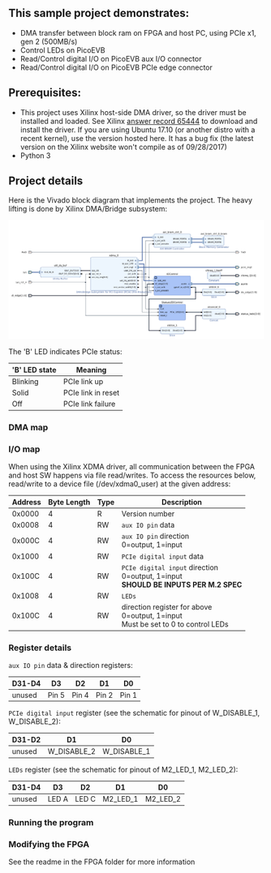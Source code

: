 
## This sample project demonstrates:
 - DMA transfer between block ram on FPGA and host PC, using PCIe x1, gen 2 (500MB/s)
 - Control LEDs on PicoEVB
 - Read/Control digital I/O on PicoEVB aux I/O connector
 - Read/Control digital I/O on PicoEVB PCIe edge connector

## Prerequisites:
 - This project uses Xilinx host-side DMA driver, so the driver must be installed and loaded.
See Xilinx [answer record 65444](https://www.xilinx.com/support/answers/65444.html) to download and install the driver.
If you are using Ubuntu 17.10 (or another distro with a recent kernel), use the version hosted here. 
It has a bug fix (the latest version on the Xilinx website won't compile as of 09/28/2017)
 - Python 3


## Project details

Here is the Vivado block diagram that implements the project. The heavy lifting is done by Xilinx DMA/Bridge subsystem:

![alt text](proj_bd.png "Block Diagram")


The 'B' LED indicates PCIe status:

| 'B' LED state | Meaning      |
| ---           | ---          |
|  Blinking     | PCIe link up |
|  Solid        | PCIe link in reset |
|  Off          | PCIe link failure |

### DMA map


### I/O map
When using the Xilinx XDMA driver, all communication between the FPGA and host SW happens via file read/writes.
To access the resources below, read/write to a device file (/dev/xdma0_user) at the given address:


| Address| Byte Length | Type | Description |
|  ---   |   ---       | ---  |      ---    |
| 0x0000 |  4          | R    | Version number     |
| 0x0008 |  4          | RW   | `aux IO pin` data    |
| 0x000C |  4          | RW   | `aux IO pin` direction <BR> 0=output, 1=input |
| 0x1000 |  4          | RW   | `PCIe digital input` data  |
| 0x100C |  4          | RW   | `PCIe digital input` direction <BR> 0=output, 1=input <BR> **SHOULD BE INPUTS PER M.2 SPEC** |
| 0x1008 |  4          | RW   | `LEDs` |
| 0x100C |  4          | RW   | direction register for above <BR> 0=output, 1=input <BR> Must be set to 0 to control LEDs |


### Register details


`aux IO pin` data & direction registers:


| D31-D4 | D3    | D2    | D1    | D0    |
| ---    | ---   | ---   | ---   | ---   |
| unused | Pin 5 | Pin 4 | Pin 2 | Pin 1 |



`PCIe digital input` register (see the schematic for pinout of W_DISABLE_1, W_DISABLE_2):


| D31-D2 | D1    | D0    |
| ---    | ---   | ---   |
| unused |  W_DISABLE_2 | W_DISABLE_1 |


`LEDs` register (see the schematic for pinout of M2_LED_1, M2_LED_2):


| D31-D4 | D3 | D2 | D1 | D0 |
| ---    | ---| ---| ---| ---|
| unused | LED A | LED C | M2_LED_1 | M2_LED_2 |

### Running the program


### Modifying the FPGA
See the readme in the FPGA folder for more information
